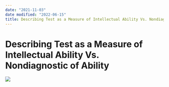 ```yaml
---
date: "2021-11-03"
date modified: "2022-06-15"
title: Describing Test as a Measure of Intellectual Ability Vs. Nondiagnostic of Ability
---
```


# Describing Test as a Measure of Intellectual Ability Vs. Nondiagnostic of Ability
![](https://i.imgur.com/fLdcT6K.png)
